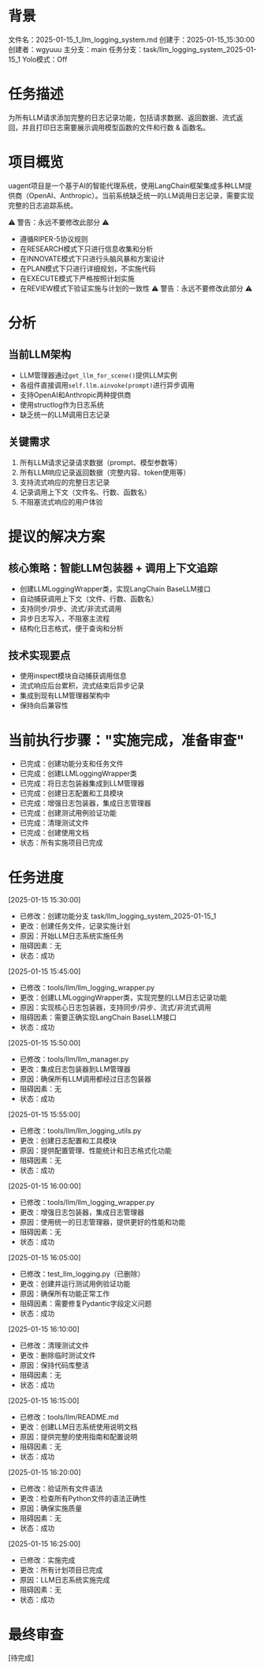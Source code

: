 # 背景
文件名：2025-01-15_1_llm_logging_system.md
创建于：2025-01-15_15:30:00
创建者：wgyuuu
主分支：main
任务分支：task/llm_logging_system_2025-01-15_1
Yolo模式：Off

# 任务描述
为所有LLM请求添加完整的日志记录功能，包括请求数据、返回数据、流式返回，并且打印日志需要展示调用模型函数的文件和行数 & 函数名。

# 项目概览
uagent项目是一个基于AI的智能代理系统，使用LangChain框架集成多种LLM提供商（OpenAI、Anthropic）。当前系统缺乏统一的LLM调用日志记录，需要实现完整的日志追踪系统。

⚠️ 警告：永远不要修改此部分 ⚠️
- 遵循RIPER-5协议规则
- 在RESEARCH模式下只进行信息收集和分析
- 在INNOVATE模式下只进行头脑风暴和方案设计
- 在PLAN模式下只进行详细规划，不实施代码
- 在EXECUTE模式下严格按照计划实施
- 在REVIEW模式下验证实施与计划的一致性
⚠️ 警告：永远不要修改此部分 ⚠️

# 分析
## 当前LLM架构
- LLM管理器通过`get_llm_for_scene()`提供LLM实例
- 各组件直接调用`self.llm.ainvoke(prompt)`进行异步调用
- 支持OpenAI和Anthropic两种提供商
- 使用structlog作为日志系统
- 缺乏统一的LLM调用日志记录

## 关键需求
1. 所有LLM请求记录请求数据（prompt、模型参数等）
2. 所有LLM响应记录返回数据（完整内容、token使用等）
3. 支持流式响应的完整日志记录
4. 记录调用上下文（文件名、行数、函数名）
5. 不阻塞流式响应的用户体验

# 提议的解决方案
## 核心策略：智能LLM包装器 + 调用上下文追踪
- 创建LLMLoggingWrapper类，实现LangChain BaseLLM接口
- 自动捕获调用上下文（文件、行数、函数名）
- 支持同步/异步、流式/非流式调用
- 异步日志写入，不阻塞主流程
- 结构化日志格式，便于查询和分析

## 技术实现要点
- 使用inspect模块自动捕获调用信息
- 流式响应后台累积，流式结束后异步记录
- 集成到现有LLM管理器架构中
- 保持向后兼容性

# 当前执行步骤："实施完成，准备审查"
- 已完成：创建功能分支和任务文件
- 已完成：创建LLMLoggingWrapper类
- 已完成：将日志包装器集成到LLM管理器
- 已完成：创建日志配置和工具模块
- 已完成：增强日志包装器，集成日志管理器
- 已完成：创建测试用例验证功能
- 已完成：清理测试文件
- 已完成：创建使用文档
- 状态：所有实施项目已完成

# 任务进度
[2025-01-15 15:30:00]
- 已修改：创建功能分支 task/llm_logging_system_2025-01-15_1
- 更改：创建任务文件，记录实施计划
- 原因：开始LLM日志系统实施任务
- 阻碍因素：无
- 状态：成功

[2025-01-15 15:45:00]
- 已修改：tools/llm/llm_logging_wrapper.py
- 更改：创建LLMLoggingWrapper类，实现完整的LLM日志记录功能
- 原因：实现核心日志包装器，支持同步/异步、流式/非流式调用
- 阻碍因素：需要正确实现LangChain BaseLLM接口
- 状态：成功

[2025-01-15 15:50:00]
- 已修改：tools/llm/llm_manager.py
- 更改：集成日志包装器到LLM管理器
- 原因：确保所有LLM调用都经过日志包装器
- 阻碍因素：无
- 状态：成功

[2025-01-15 15:55:00]
- 已修改：tools/llm/llm_logging_utils.py
- 更改：创建日志配置和工具模块
- 原因：提供配置管理、性能统计和日志格式化功能
- 阻碍因素：无
- 状态：成功

[2025-01-15 16:00:00]
- 已修改：tools/llm/llm_logging_wrapper.py
- 更改：增强日志包装器，集成日志管理器
- 原因：使用统一的日志管理器，提供更好的性能和功能
- 阻碍因素：无
- 状态：成功

[2025-01-15 16:05:00]
- 已修改：test_llm_logging.py（已删除）
- 更改：创建并运行测试用例验证功能
- 原因：确保所有功能正常工作
- 阻碍因素：需要修复Pydantic字段定义问题
- 状态：成功

[2025-01-15 16:10:00]
- 已修改：清理测试文件
- 更改：删除临时测试文件
- 原因：保持代码库整洁
- 阻碍因素：无
- 状态：成功

[2025-01-15 16:15:00]
- 已修改：tools/llm/README.md
- 更改：创建LLM日志系统使用说明文档
- 原因：提供完整的使用指南和配置说明
- 阻碍因素：无
- 状态：成功

[2025-01-15 16:20:00]
- 已修改：验证所有文件语法
- 更改：检查所有Python文件的语法正确性
- 原因：确保实施质量
- 阻碍因素：无
- 状态：成功

[2025-01-15 16:25:00]
- 已修改：实施完成
- 更改：所有计划项目已完成
- 原因：LLM日志系统实施完成
- 阻碍因素：无
- 状态：成功

# 最终审查
[待完成]
